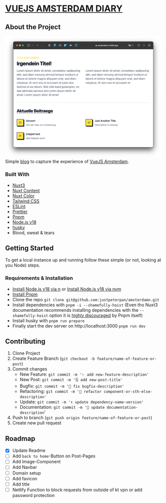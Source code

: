 # [VUEJS AMSTERDAM DIARY](https://vuejs.amsterdam/)

## About the Project

![Website Screenshot](docs/screenshot.png)
Simple [blog](https://amsterdamn.netlify.app/) to capture the experience of [VueJS Amsterdam](https://vuejs.amsterdam/).

### Built With

- [Nuxt3](https://v3.nuxtjs.org/)
- [Nuxt Content](https://content.nuxtjs.org/)
- [Nuxt Color](https://color-mode.nuxtjs.org/)
- [Tailwind CSS](https://tailwindcss.com/)
- [ESLint](https://eslint.org/)
- [Prettier](https://prettier.io/)
- [Pnpm](https://pnpm.io/)
- [Node.js v18](https://nodejs.org/en/)
- [husky](https://typicode.github.io/husky/)
- Blood, sweat & tears

## Getting Started

To get a local instance up and running follow these simple (or not, looking at you Node) steps.

### Requirements & Installation

- [Install Node.js v18 via n](https://github.com/tj/n) or [Install Node.js v18 via nvm](https://github.com/nvm-sh/nvm)
- [Install Pnpm](https://pnpm.io/installation)
- Clone the repo `git clone git@github.com:justpeterpan/amsterdamn.git`
- Install dependencies with `pnpm -i --shamefully-hoist` (Even tho Nuxt3 documentation recommends installing dependencies with the `--shamefully-hoist` option it is [highly discouraged](https://pnpm.io/cli/install#--shamefully-hoist) by Pnpm itself)
- Install husky with `pnpm run prepare`
- Finally start the dev server on http://localhost:3000 `pnpm run dev`

## Contributing

1. Clone Project
1. Create Feature Branch (`git checkout -b feature/name-of-feature-or-post`)
1. Commit changes
   - New Feature: `git commit -m '✨ add new-feature-description'`
   - New Post: `git commit -m '🗒️ add new-post-title'`
   - Bugfix: `git commit -m '🐛 fix bugfix-description'`
   - Refactoring: `git commit -m '🎨 refactor component-or-sth-else-description'`
   - Update: `git commit -m '⬆️ update dependency-name-version'`
   - Documentation: `git commit -m '📝 update documentation-description`'
1. Push to branch (`git push origin feature/name-of-feature-or-post`)
1. Create new pull request

## Roadmap

- [x] Update Readme
- [ ] Add `back to home`-Button on Post-Pages
- [ ] Add Image-Component
- [ ] Add Navbar
- [ ] Domain setup
- [ ] Add favicon
- [ ] Add title
- [ ] Netlify Function to block requests from outside of kt vpn or add password protection
